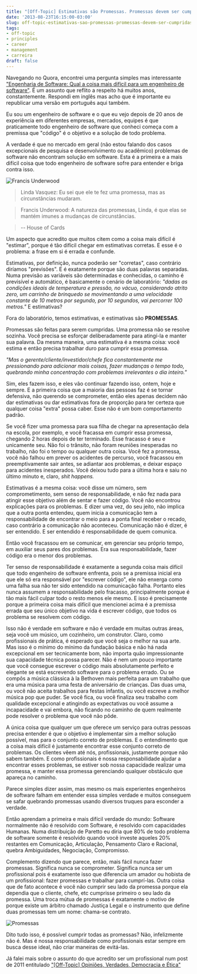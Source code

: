 ```yaml
---
title: "[Off-Topic] Estimativas são Promessas. Promessas devem ser cumpridas."
date: '2013-08-23T16:15:00-03:00'
slug: off-topic-estimativas-sao-promessas-promessas-devem-ser-cumpridas
tags:
- off-topic
- principles
- career
- management
- carreira
draft: false
---
```


Navegando no Quora, encontrei uma pergunta simples mas interessante ["Engenharia de Software: Qual a coisa mais difícil para um engenheiro de software"](https://www.quora.com/Software-Engineering/What-is-the-hardest-thing-you-do-as-a-software-engineer/answer/Fabio-Akita?__snids__=168056923%2C168051293&__nsrc__=2). É um assunto que reflito a respeito há muitos anos, constantemente. Respondi em inglês mas acho que é importante eu republicar uma versão em português aqui também.

Eu sou um engenheiro de software e o que eu vejo depois de 20 anos de experiência em diferentes empresas, mercados, equipes é que praticamente todo engenheiro de software que conheci começa com a premissa que "código" é o objetivo e a solução de todo problema.

A verdade é que no mercado em geral (não estou falando dos casos excepcionais de pesquisa e desenvolvimento ou acadêmico) problemas de software não encontram solução em software. Esta é a primeira e a mais difícil coisa que todo engenheiro de software sofre para entender e briga contra isso.

![Francis Underwood](https://akitaonrails.s3.amazonaws.com/assets/image_asset/image/380/houseofcardskevinspacey.jpg)

> Linda Vasquez: Eu sei que ele te fez uma promessa, mas as circunstâncias mudaram. 

> Francis Underwood: A natureza das promessas, Linda, é que elas se mantém imunes a mudanças de circunstâncias.

> -- House of Cards

Um aspecto que acredito que muitos citem como a coisa mais difícil é "estimar", porque é tão difícil chegar em estimativas corretas. E esse é o problema: a frase em si é errada e confunde.

Estimativas, por definição, nunca poderão ser "corretas", caso contrário diríamos "previsões". E é exatamente porque são duas palavras separadas. Numa previsão as variáveis são determinadas e conhecidas, o caminho é previsível e automático, é basicamente o cenário de laboratório: _"dadas as condições ideais de temperatura e pressão, no vácuo, considerando atrito zero, um carrinho de brinquedo se movimentando a uma velocidade constante de 10 metros por segundo, por 10 segundos, vai percorrer 100 metros."_ E estimativas?

Fora do laboratório, temos estimativas, e estimativas são **PROMESSAS**.

Promessas são feitas para serem cumpridas. Uma promessa não se resolve sozinha. Você precisa se esforçar deliberadamente para atingí-la e manter sua palavra. Da mesma maneira, uma estimativa é a mesma coisa: você estima e então precisa trabalhar duro para cumprir essa promessa.

_"Mas o gerente/cliente/investidor/chefe fica constantemente me pressionando para adicionar mais coisas, fazer mudanças o tempo todo, quebrando minha concentração com problemas irrelevantes o dia inteiro."_

Sim, eles fazem isso, e eles vão continuar fazendo isso, ontem, hoje e sempre. E a primeira coisa que a maioria das pessoas faz é se tornar defensiva, não querendo se comprometer, então eles apenas decidem não dar estimativas ou dar estimativas fora de proporção para ter certeza que qualquer coisa "extra" possa caber. Esse não é um bom comportamento padrão.

Se você fizer uma promessa para sua filha de chegar na apresentação dela na escola, por exemplo, e você fracassa em cumprir essa promessa, chegando 2 horas depois de ter terminado. Esse fracasso é seu e unicamente seu. Não foi o trânsito, não foram reuniões inesperadas no trabalho, não foi o tempo ou qualquer outra coisa. Você fez a promessa, você não falhou em prever os acidentes de percurso, você fracassou em preemptivamente sair antes, se adiantar aos problemas, e deixar espaço para acidentes inesperados. Você deixou tudo para a última hora e saiu no último minuto e, claro, _shit happens._

Estimativas é a mesma coisa: você disse um número, sem comprometimento, sem senso de responsabilidade, e não fez nada para atingir esse objetivo além de sentar e fazer código. Você não encontrou explicações para os problemas. E dizer uma vez, do seu jeito, não implica que a outra ponta entendeu, quem inicia a comunicação tem a responsabilidade de encontrar o meio para a ponta final receber o recado, caso contrário a comunicação não aconteceu. Comunicação não é dizer, é ser entendido. E ser entendido é responsabilidade de quem comunica.

Então você fracassou em se comunicar, em gerenciar seu próprio tempo, em auxiliar seus pares dos problemas. Era sua responsabilidade, fazer código era o menor dos problemas.

Ter senso de responsabilidade é exatamente a segunda coisa mais difícil que todo engenheiro de software enfrenta, pois se a premissa inicial era que ele só era responsável por "escrever código", ele não enxerga como uma falha sua não ter sido entendido na comunicação falha. Portanto eles nunca assumem a responsabilidade pelo fracasso, principalmente porque é tão mais fácil culpar todo o resto menos ele mesmo. E isso é precisamente porque a primeira coisa mais difícil que mencionei acima é a premissa errada que seu único objetivo na vida é escrever código, que todos os problema se resolvem com código.

Isso não é verdade em software e não é verdade em muitas outras áreas, seja você um músico, um cozinheiro, um construtor. Claro, como profissionais de prática, é esperado que você seja o melhor na sua arte. Mas isso é o mínimo do mínimo da fundação básica e não há nada excepcional em ser tecnicamente bom, não importa quão impressionante sua capacidade técnica possa parecer. Não é nem um pouco importante que você consegue escrever o código mais absolutamente perfeito e elegante se está escrevendo software para o problema errado. Ou se compôs a música clássica à la Bethoven mais perfeita para um trabalho que era uma música para uma festa de aniversário de crianças. Das duas uma, ou você não aceita trabalhos para festas infantis, ou você escreve a melhor música pop que puder. Se você fica, ou você finaliza seu trabalho com qualidade excepcional e atingindo as expectativas ou você assume a incapacidade e vai embora, não ficando no caminho de quem realmente pode resolver o problema que você não pôde.

A única coisa que qualquer um que oferece um serviço para outras pessoas precisa entender é que o objetivo é implementar sim a melhor solução possível, mas para o conjunto correto de problemas. E o entendimento que a coisa mais difícil é justamente encontrar esse conjunto correto de problemas. Os clientes vêem até nós, profissionais, justamente porque não sabem também. E como profissionais é nossa responsabilidade ajudar a encontrar esses problemas, se estiver sob nossa capacidade realizar uma promessa, e manter essa promessa gerenciando qualquer obstáculo que apareça no caminho.

Parece simples dizer assim, mas mesmo os mais experientes engenheiros de software falham em entender essa simples verdade e muitos conseguem se safar quebrando promessas usando diversos truques para esconder a verdade.

Então aprendam a primeira e mais difícil verdade do mundo: Software normalmente não é resolvido com Software, é resolvido com capacidades Humanas. Numa distribuição de Paretto eu diria que 80% de todo problema de software somente é resolvido quando você investe aqueles 20% restantes em Comunicação, Articulação, Pensamento Claro e Racional, quebra Ambiguidades, Negociação, Compromisso.

Complemento dizendo que parece, então, mais fácil nunca fazer promessas. Significa nunca se comprometer. Significa nunca ser um profissional pois é exatamente isso que diferencia um amador ou hobista de um profissional: fazer promessas e trabalhar para cumprí-las. Outra coisa que de fato acontece é você não cumprir seu lado da promessa porque ela dependia que o cliente, chefe, etc cumprisse primeiro o seu lado da promessa. Uma troca mútua de promessas é exatamente o motivo de porque existe um árbitro chamado Justiça Legal e o instrumento que define duas promessas tem um nome: chama-se contrato.

![Promessas](https://akitaonrails.s3.amazonaws.com/assets/image_asset/image/381/Promise-Quotes.jpg)

Dito tudo isso, é possível cumprir todas as promessas? Não, infelizmente não é. Mas é nossa responsabilidade como profissionais estar sempre em busca desse ideal, não criar maneiras de evitá-las.

Já falei mais sobre o assunto do que acredito ser um profissional num post de 2011 entitulado ["[Off-Topic] Opiniões, Verdades, Democracia e Ética"](http://www.akitaonrails.com/2011/05/04/off-topic-opinioes-verdades-democracia-e-etica#.UhexyWRgYqQ)
